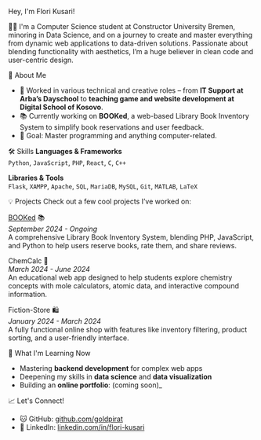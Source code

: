  Hey, I'm Flori Kusari!

👨‍💻 I'm a Computer Science student at Constructor University Bremen, minoring in Data Science, and on a journey to create and master everything from dynamic web applications to data-driven solutions. Passionate about blending functionality with aesthetics, I’m a huge believer in clean code and user-centric design.

🚀 About Me
- 💼 Worked in various technical and creative roles – from **IT Support at Arba’s Dayschool** to **teaching game and website development at Digital School of Kosovo**.
- 📚 Currently working on **BOOKed**, a web-based Library Book Inventory System to simplify book reservations and user feedback.
- 🥅 Goal: Master programming and anything computer-related.

 🛠 Skills
**Languages & Frameworks**  
`Python`, `JavaScript`, `PHP`, `React`, `C`, `C++`

**Libraries & Tools**  
`Flask`, `XAMPP`, `Apache`, `SQL`, `MariaDB`, `MySQL`, `Git`, `MATLAB`, `LaTeX`

💡 Projects
Check out a few cool projects I’ve worked on:

[BOOKed](http://5.75.182.107:8010/) 📚  
_September 2024 - Ongoing_  
A comprehensive Library Book Inventory System, blending PHP, JavaScript, and Python to help users reserve books, rate them, and share reviews.

ChemCalc 🧪  
_March 2024 - June 2024_  
An educational web app designed to help students explore chemistry concepts with mole calculators, atomic data, and interactive compound information.

Fiction-Store 🛍️  
_January 2024 - March 2024_  
A fully functional online shop with features like inventory filtering, product sorting, and a user-friendly interface.

 🌱 What I'm Learning Now
- Mastering **backend development** for complex web apps
- Deepening my skills in **data science** and **data visualization**
- Building an **online portfolio**: (coming soon)_

 📈 Let's Connect!
- 🐱 GitHub: [github.com/goldpirat](https://github.com/goldpirat/)
- 👔 LinkedIn: [linkedin.com/in/flori-kusari](https://www.linkedin.com/in/flori-kusari-b40267303/)
